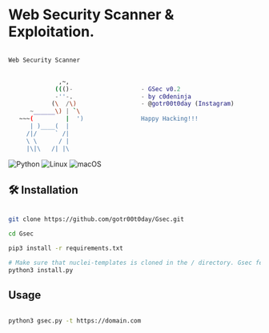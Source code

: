 # Web Security Scanner &amp; Exploitation.

```bash

Web Security Scanner


              ,~,
             ((()-                   - GSec v0.2
             -''-.                   - by c0deninja 
            (\  /\)                  - @gotr00t0day (Instagram)
      ~______\) | `\
   ~~~(         |  ')                Happy Hacking!!!
      | )____(  |                    
     /|/     ` /|
     \ \      / |
     |\|\   /| |\
```
![Python](https://img.shields.io/badge/python-3670A0?style=for-the-badge&logo=python&logoColor=ffdd54)
![Linux](https://img.shields.io/badge/Linux-FCC624?style=for-the-badge&logo=linux&logoColor=black)
![macOS](https://img.shields.io/badge/mac%20os-000000?style=for-the-badge&logo=macos&logoColor=F0F0F0)

## 🛠️ Installation

```bash

git clone https://github.com/gotr00t0day/Gsec.git

cd Gsec

pip3 install -r requirements.txt

# Make sure that nuclei-templates is cloned in the / directory. Gsec fetches the templates from ~/nuclei-templates
python3 install.py

```

## Usage

```bash

python3 gsec.py -t https://domain.com

```
